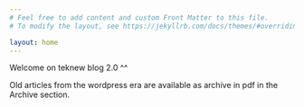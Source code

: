```yaml
---
# Feel free to add content and custom Front Matter to this file.
# To modify the layout, see https://jekyllrb.com/docs/themes/#overriding-theme-defaults

layout: home
---
```


Welcome on teknew blog 2.0 ^^
  
Old articles from the wordpress era are available as archive in pdf in the Archive section.
